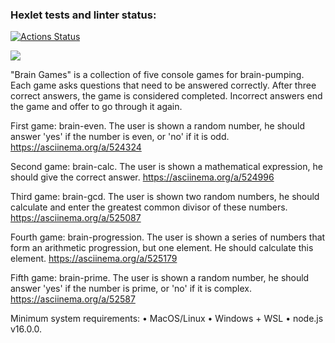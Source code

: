 ### Hexlet tests and linter status:

[![Actions Status](https://github.com/ElisabethFox/frontend-project-lvl1/workflows/hexlet-check/badge.svg)](https://github.com/ElisabethFox/frontend-project-lvl1/actions)

<a href="https://codeclimate.com/github/ElisabethFox/frontend-project-lvl1/maintainability"><img src="https://api.codeclimate.com/v1/badges/9adab8822057a74866b9/maintainability" /></a>

"Brain Games" is a collection of five console games for brain-pumping. Each game asks questions that need to be answered correctly. After three correct answers, the game is considered completed. Incorrect answers end the game and offer to go through it again.

First game: brain-even. The user is shown a random number, he should answer 'yes' if the number is even, or 'no' if it is odd. https://asciinema.org/a/524324

Second game: brain-calc. The user is shown a mathematical expression, he should give the correct answer. https://asciinema.org/a/524996

Third game: brain-gcd. The user is shown two random numbers, he should calculate and enter the greatest common divisor of these numbers. https://asciinema.org/a/525087

Fourth game: brain-progression. The user is shown a series of numbers that form an arithmetic progression, but one element. He should calculate this element. https://asciinema.org/a/525179

Fifth game: brain-prime. The user is shown a random number, he should answer 'yes' if the number is prime, or 'no' if it is complex. https://asciinema.org/a/52587

Minimum system requirements:
• MacOS/Linux
• Windows + WSL
• node.js v16.0.0.
